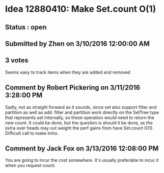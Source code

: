 # Idea 12880410: Make Set.count O(1) #

## Status : open

## Submitted by Zhen on 3/10/2016 12:00:00 AM

## 3 votes

Seems easy to track items when they are added and removed


## Comment by Robert Pickering on 3/11/2016 3:28:00 PM

Sadly, not as straight forward as it sounds, since set also support filter and partition as well as add. filter and partition work directly on the SetTree type that represents set internally, so these operation would need to return the new count. It could be done, but the question is should it be done, as the extra over heads may out weight the perf gains from have Set.count O(1). Difficult call to make imho.

## Comment by Jack Fox on 3/13/2016 12:08:00 PM

You are going to incur the cost somewhere. It's usually preferable to incur it when you request count.
